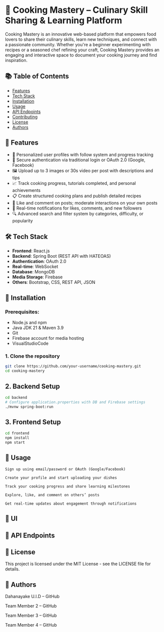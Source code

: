 # 🍳 Cooking Mastery – Culinary Skill Sharing & Learning Platform

Cooking Mastery is an innovative web-based platform that empowers food lovers to share their culinary skills, learn new techniques, and connect with a passionate community. Whether you're a beginner experimenting with recipes or a seasoned chef refining your craft, Cooking Mastery provides an engaging and interactive space to document your cooking journey and find inspiration.

## 📚 Table of Contents

- [Features](#-features)
- [Tech Stack](#-tech-stack)
- [Installation](#-installation)
- [Usage](#-usage)
- [API Endpoints](#-api-endpoints)
- [Contributing](#-contributing)
- [License](#-license)
- [Authors](#-authors)

## 🌟 Features

- 👤 Personalized user profiles with follow system and progress tracking
- 🔐 Secure authentication via traditional login or OAuth 2.0 (Google, Facebook)
- 🖼️ Upload up to 3 images or 30s video per post with descriptions and tips
- 📈 Track cooking progress, tutorials completed, and personal achievements
- 📋 Create structured cooking plans and publish detailed recipes
- 💬 Like and comment on posts; moderate interactions on your own posts
- 🔔 Real-time notifications for likes, comments, and new followers
- 🔍 Advanced search and filter system by categories, difficulty, or popularity

  
## 🛠️ Tech Stack

- **Frontend**: React.js
- **Backend**: Spring Boot (REST API with HATEOAS)
- **Authentication**: OAuth 2.0
- **Real-time**: WebSocket
- **Database**: MongoDB
- **Media Storage**: Firebase
- **Others**: Bootstrap, CSS, REST API, JSON

## 🔧 Installation

### Prerequisites:
- Node.js and npm
- Java JDK 21 & Maven 3.9
- Git
- Firebase account for media hosting
- VisualStudioCode

### 1. Clone the repository
```bash
git clone https://github.com/your-username/cooking-mastery.git
cd cooking-mastery
```
## 2. Backend Setup
```bash
cd backend
# Configure application.properties with DB and Firebase settings
./mvnw spring-boot:run
```
## 3. Frontend Setup
```bash
cd frontend
npm install
npm start
```

## 🚀 Usage
    Sign up using email/password or OAuth (Google/Facebook)

    Create your profile and start uploading your dishes

    Track your cooking progress and share learning milestones

    Explore, like, and comment on others’ posts

    Get real-time updates about engagement through notifications


## 📸 UI

## 📡 API Endpoints

## 📄 License
This project is licensed under the MIT License - see the LICENSE file for details.

## 👥 Authors
  Dahanayake U.I.D – GitHub

  Team Member 2 – GitHub

  Team Member 3 – GitHub

  Team Member 4 – GitHub
